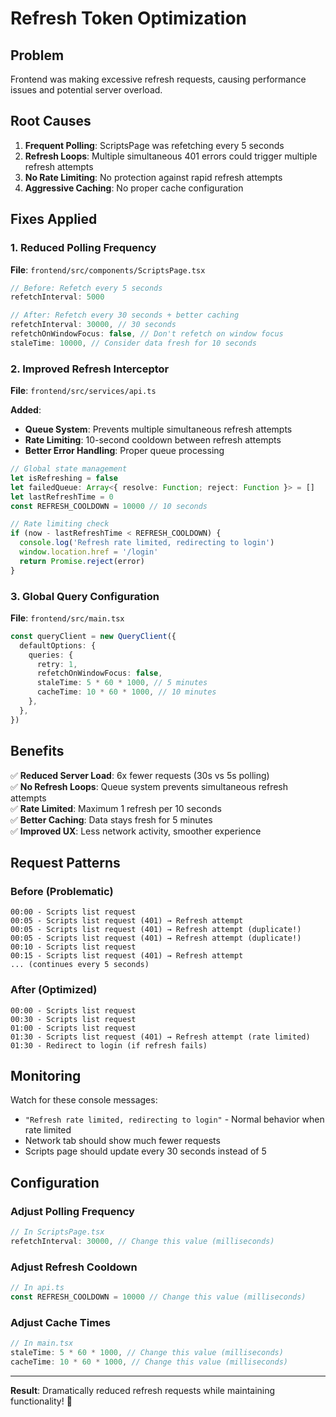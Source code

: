 # Refresh Token Optimization

## Problem
Frontend was making excessive refresh requests, causing performance issues and potential server overload.

## Root Causes

1. **Frequent Polling**: ScriptsPage was refetching every 5 seconds
2. **Refresh Loops**: Multiple simultaneous 401 errors could trigger multiple refresh attempts
3. **No Rate Limiting**: No protection against rapid refresh attempts
4. **Aggressive Caching**: No proper cache configuration

## Fixes Applied

### 1. Reduced Polling Frequency
**File**: `frontend/src/components/ScriptsPage.tsx`

```typescript
// Before: Refetch every 5 seconds
refetchInterval: 5000

// After: Refetch every 30 seconds + better caching
refetchInterval: 30000, // 30 seconds
refetchOnWindowFocus: false, // Don't refetch on window focus
staleTime: 10000, // Consider data fresh for 10 seconds
```

### 2. Improved Refresh Interceptor
**File**: `frontend/src/services/api.ts`

**Added**:
- **Queue System**: Prevents multiple simultaneous refresh attempts
- **Rate Limiting**: 10-second cooldown between refresh attempts
- **Better Error Handling**: Proper queue processing

```typescript
// Global state management
let isRefreshing = false
let failedQueue: Array<{ resolve: Function; reject: Function }> = []
let lastRefreshTime = 0
const REFRESH_COOLDOWN = 10000 // 10 seconds

// Rate limiting check
if (now - lastRefreshTime < REFRESH_COOLDOWN) {
  console.log('Refresh rate limited, redirecting to login')
  window.location.href = '/login'
  return Promise.reject(error)
}
```

### 3. Global Query Configuration
**File**: `frontend/src/main.tsx`

```typescript
const queryClient = new QueryClient({
  defaultOptions: {
    queries: {
      retry: 1,
      refetchOnWindowFocus: false,
      staleTime: 5 * 60 * 1000, // 5 minutes
      cacheTime: 10 * 60 * 1000, // 10 minutes
    },
  },
})
```

## Benefits

✅ **Reduced Server Load**: 6x fewer requests (30s vs 5s polling)  
✅ **No Refresh Loops**: Queue system prevents simultaneous refresh attempts  
✅ **Rate Limited**: Maximum 1 refresh per 10 seconds  
✅ **Better Caching**: Data stays fresh for 5 minutes  
✅ **Improved UX**: Less network activity, smoother experience  

## Request Patterns

### Before (Problematic)
```
00:00 - Scripts list request
00:05 - Scripts list request (401) → Refresh attempt
00:05 - Scripts list request (401) → Refresh attempt (duplicate!)
00:05 - Scripts list request (401) → Refresh attempt (duplicate!)
00:10 - Scripts list request
00:15 - Scripts list request (401) → Refresh attempt
... (continues every 5 seconds)
```

### After (Optimized)
```
00:00 - Scripts list request
00:30 - Scripts list request
01:00 - Scripts list request
01:30 - Scripts list request (401) → Refresh attempt (rate limited)
01:30 - Redirect to login (if refresh fails)
```

## Monitoring

Watch for these console messages:
- `"Refresh rate limited, redirecting to login"` - Normal behavior when rate limited
- Network tab should show much fewer requests
- Scripts page should update every 30 seconds instead of 5

## Configuration

### Adjust Polling Frequency
```typescript
// In ScriptsPage.tsx
refetchInterval: 30000, // Change this value (milliseconds)
```

### Adjust Refresh Cooldown
```typescript
// In api.ts
const REFRESH_COOLDOWN = 10000 // Change this value (milliseconds)
```

### Adjust Cache Times
```typescript
// In main.tsx
staleTime: 5 * 60 * 1000, // Change this value (milliseconds)
cacheTime: 10 * 60 * 1000, // Change this value (milliseconds)
```

---

**Result**: Dramatically reduced refresh requests while maintaining functionality! 🎉
